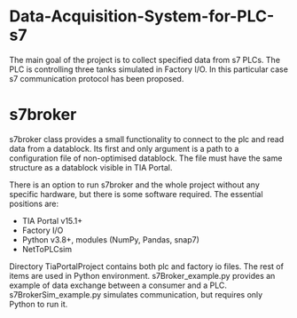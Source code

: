 # Data-Acquisition-System-for-PLC-s7

The main goal of the project is to collect specified data from s7 PLCs.
The PLC is controlling three tanks simulated in Factory I/O.
In this particular case s7 communication protocol has been proposed.

# s7broker

s7broker class provides a small functionality to connect to the plc
and read data from a datablock. Its first and only argument is
a path to a configuration file of non-optimised datablock. The file must
have the same structure as a datablock visible in TIA Portal.

There is an option to run s7broker and the whole project without any specific hardware,
but there is some software required.
The essential positions are:
- TIA Portal v15.1+
- Factory I/O
- Python v3.8+, modules (NumPy, Pandas, snap7)
- NetToPLCsim

Directory TiaPortalProject contains both plc and factory io files.
The rest of items are used in Python environment.
s7Broker_example.py provides an example of data exchange between a consumer and a PLC.
s7BrokerSim_example.py simulates communication, but requires only Python to run it.




